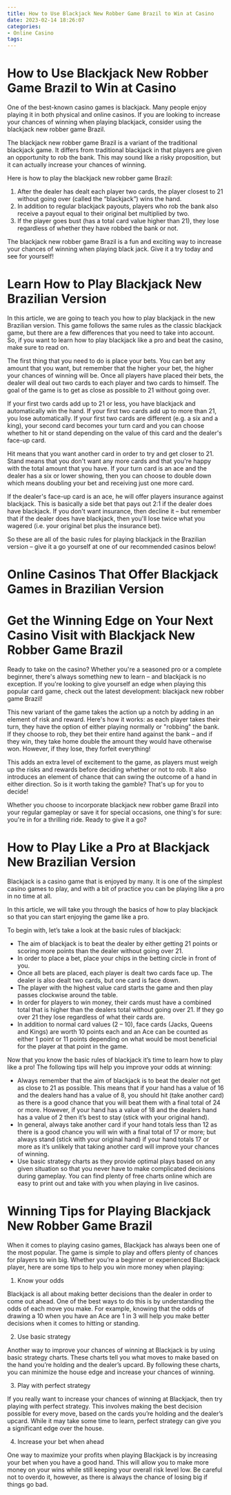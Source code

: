 ```yaml
---
title: How to Use Blackjack New Robber Game Brazil to Win at Casino 
date: 2023-02-14 18:26:07
categories:
- Online Casino
tags:
---
```



#  How to Use Blackjack New Robber Game Brazil to Win at Casino 

One of the best-known casino games is blackjack. Many people enjoy playing it in both physical and online casinos. If you are looking to increase your chances of winning when playing blackjack, consider using the blackjack new robber game Brazil.

The blackjack new robber game Brazil is a variant of the traditional blackjack game. It differs from traditional blackjack in that players are given an opportunity to rob the bank. This may sound like a risky proposition, but it can actually increase your chances of winning.

Here is how to play the blackjack new robber game Brazil: 
1) After the dealer has dealt each player two cards, the player closest to 21 without going over (called the “blackjack”) wins the hand. 
2) In addition to regular blackjack payouts, players who rob the bank also receive a payout equal to their original bet multiplied by two. 
3) If the player goes bust (has a total card value higher than 21), they lose regardless of whether they have robbed the bank or not.

The blackjack new robber game Brazil is a fun and exciting way to increase your chances of winning when playing black jack. Give it a try today and see for yourself!

#  Learn How to Play Blackjack New Brazilian Version 

In this article, we are going to teach you how to play blackjack in the new Brazilian version. This game follows the same rules as the classic blackjack game, but there are a few differences that you need to take into account. So, if you want to learn how to play blackjack like a pro and beat the casino, make sure to read on.

The first thing that you need to do is place your bets. You can bet any amount that you want, but remember that the higher your bet, the higher your chances of winning will be. Once all players have placed their bets, the dealer will deal out two cards to each player and two cards to himself. The goal of the game is to get as close as possible to 21 without going over.

If your first two cards add up to 21 or less, you have blackjack and automatically win the hand. If your first two cards add up to more than 21, you lose automatically. If your first two cards are different (e.g. a six and a king), your second card becomes your turn card and you can choose whether to hit or stand depending on the value of this card and the dealer's face-up card.

Hit means that you want another card in order to try and get closer to 21. Stand means that you don't want any more cards and that you're happy with the total amount that you have. If your turn card is an ace and the dealer has a six or lower showing, then you can choose to double down which means doubling your bet and receiving just one more card.

If the dealer's face-up card is an ace, he will offer players insurance against blackjack. This is basically a side bet that pays out 2:1 if the dealer does have blackjack. If you don't want insurance, then decline it – but remember that if the dealer does have blackjack, then you'll lose twice what you wagered (i.e. your original bet plus the insurance bet).

So these are all of the basic rules for playing blackjack in the Brazilian version – give it a go yourself at one of our recommended casinos below! 
# Online Casinos That Offer Blackjack Games in Brazilian Version 





#  Get the Winning Edge on Your Next Casino Visit with Blackjack New Robber Game Brazil 

Ready to take on the casino? Whether you're a seasoned pro or a complete beginner, there's always something new to learn – and blackjack is no exception. If you're looking to give yourself an edge when playing this popular card game, check out the latest development: blackjack new robber game Brazil!

This new variant of the game takes the action up a notch by adding in an element of risk and reward. Here's how it works: as each player takes their turn, they have the option of either playing normally or "robbing" the bank. If they choose to rob, they bet their entire hand against the bank – and if they win, they take home double the amount they would have otherwise won. However, if they lose, they forfeit everything!

This adds an extra level of excitement to the game, as players must weigh up the risks and rewards before deciding whether or not to rob. It also introduces an element of chance that can swing the outcome of a hand in either direction. So is it worth taking the gamble? That's up for you to decide!

Whether you choose to incorporate blackjack new robber game Brazil into your regular gameplay or save it for special occasions, one thing's for sure: you're in for a thrilling ride. Ready to give it a go?

#  How to Play Like a Pro at Blackjack New Brazilian Version 

Blackjack is a casino game that is enjoyed by many. It is one of the simplest casino games to play, and with a bit of practice you can be playing like a pro in no time at all.

In this article, we will take you through the basics of how to play blackjack so that you can start enjoying the game like a pro.

To begin with, let’s take a look at the basic rules of blackjack: 

- The aim of blackjack is to beat the dealer by either getting 21 points or scoring more points than the dealer without going over 21. 
- In order to place a bet, place your chips in the betting circle in front of you. 
- Once all bets are placed, each player is dealt two cards face up. The dealer is also dealt two cards, but one card is face down. 
- The player with the highest value card starts the game and then play passes clockwise around the table. 
- In order for players to win money, their cards must have a combined total that is higher than the dealers total without going over 21. If they go over 21 they lose regardless of what their cards are. 
- In addition to normal card values (2 – 10), face cards (Jacks, Queens and Kings) are worth 10 points each and an Ace can be counted as either 1 point or 11 points depending on what would be most beneficial for the player at that point in the game. 

Now that you know the basic rules of blackjack it’s time to learn how to play like a pro! The following tips will help you improve your odds at winning: 

- Always remember that the aim of blackjack is to beat the dealer not get as close to 21 as possible. This means that if your hand has a value of 16 and the dealers hand has a value of 8, you should hit (take another card) as there is a good chance that you will beat them with a final total of 24 or more. However, if your hand has a value of 18 and the dealers hand has a value of 2 then it’s best to stay (stick with your original hand). 
- In general, always take another card if your hand totals less than 12 as there is a good chance you will win with a final total of 17 or more; but always stand (stick with your original hand) if your hand totals 17 or more as it’s unlikely that taking another card will improve your chances of winning. 
- Use basic strategy charts as they provide optimal plays based on any given situation so that you never have to make complicated decisions during gameplay. You can find plenty of free charts online which are easy to print out and take with you when playing in live casinos.

#  Winning Tips for Playing Blackjack New Robber Game Brazil

When it comes to playing casino games, Blackjack has always been one of the most popular. The game is simple to play and offers plenty of chances for players to win big. Whether you’re a beginner or experienced Blackjack player, here are some tips to help you win more money when playing:

1. Know your odds

Blackjack is all about making better decisions than the dealer in order to come out ahead. One of the best ways to do this is by understanding the odds of each move you make. For example, knowing that the odds of drawing a 10 when you have an Ace are 1 in 3 will help you make better decisions when it comes to hitting or standing.

2. Use basic strategy

Another way to improve your chances of winning at Blackjack is by using basic strategy charts. These charts tell you what moves to make based on the hand you’re holding and the dealer’s upcard. By following these charts, you can minimize the house edge and increase your chances of winning.

3. Play with perfect strategy

If you really want to increase your chances of winning at Blackjack, then try playing with perfect strategy. This involves making the best decision possible for every move, based on the cards you’re holding and the dealer’s upcard. While it may take some time to learn, perfect strategy can give you a significant edge over the house.

4. Increase your bet when ahead

One way to maximize your profits when playing Blackjack is by increasing your bet when you have a good hand. This will allow you to make more money on your wins while still keeping your overall risk level low. Be careful not to overdo it, however, as there is always the chance of losing big if things go bad.